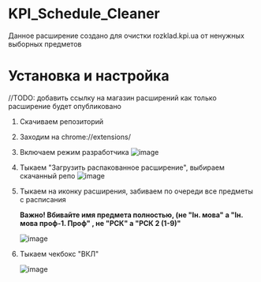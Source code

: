 # KPI_Schedule_Cleaner
Данное расширение создано для очистки rozklad.kpi.ua от ненужных выборных предметов

# Установка и настройка
//TODO: добавить ссылку на магазин расширений как только расширение будет опубликовано

1) Скачиваем репозиторий
2) Заходим на chrome://extensions/
3) Включаем режим разработчика 
![image](https://user-images.githubusercontent.com/33464332/131471858-88ac93ce-7d7e-428e-be34-fb1254d231c9.png)
4) Тыкаем "Загрузить распакованное расширение", выбираем скачанный репо
![image](https://user-images.githubusercontent.com/33464332/131471979-83e299f1-624e-4129-8059-40b0c4e7ed3c.png)
5) Тыкаем на иконку расширения, забиваем по очереди все предметы с расписания

     **Важно! Вбивайте имя предмета полностью, (не "Ін. мова" а "Ін. мова проф-1. Проф" , не "РСК" а "РСК 2 (1-9)"**
 
     ![image](https://user-images.githubusercontent.com/33464332/131473369-4f823f35-e06c-4674-a483-03d4af4d19dc.png)
6) Тыкаем чекбокс "ВКЛ" 

      ![image](https://user-images.githubusercontent.com/33464332/131473415-b7d9cbba-c26f-4993-95e9-bf4cac448e76.png)

